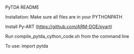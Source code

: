 PyTDA README

Installation:
Make sure all files are in your PYTHONPATH

Install Py-ART (https://github.com/ARM-DOE/pyart)

Run compile_pytda_cython_code.sh from the command line

To use:
import pytda

